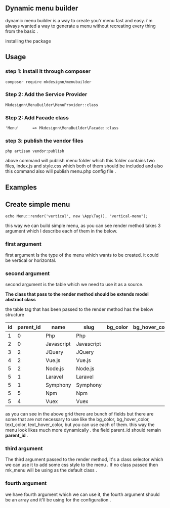 ## Dynamic menu builder

dynamic menu builder is a way to create you'r menu fast and easy. i'm always wanted a way to generate a menu
without recreating every thing from the basic .

installing the package

## Usage

### step 1: install it through composer
```
composer require mkdesignn/menubuilder
```

### Step 2: Add the Service Provider
```
Mkdesignn\MenuBuilder\MenuProvider::class
```

### Step 2: Add Facade class
```
'Menu'      => Mkdesignn\MenuBuilder\Facade::class
```

### step 3: publish the vendor files
```
php artisan vendor:publish
```
above command will publish menu folder which this folder contains two files, index.js and style.css which both of them should be included and also this command
also will publish menu.php config file .
## Examples

## Create simple menu

```
echo Menu::render('vertical', new \App\Tag(), "vertical-menu");
```
this way we can build simple menu, as you can see render method takes 3 argument which I describe each of them in the below.

### first argument
first argument Is the type of the menu which wants to be created. it could be vertical or horizontal.

### second argument
second argument is the table which we need to use it as a source.

**The class that pass to the render method should be extends model abstract class**

the table tag that has been passed to the render method has the below structure

| id  | parent_id | name | slug | bg_color | bg_hover_color | text_color | text_hover_color |
| --- | ---       | ---  | ---  | ---      | ---            | ---        | ---              |
|  1  |     0     | Php  | Php  |          |                |            |                  |
|  2  |     0     |  Javascript | Javascript |              |            |                  |                  |
|  3  |     2     | JQuery |  JQuery |     |                |            |                  |
|  4  |     2     | Vue.js | Vue.js |      |                |            |                  |
|  5  |     2     | Node.js|Node.js |      |                |            |                  |
|  5  |     1     | Laravel|Laravel |      |                |            |                  |
|  5  |     1     | Symphony|Symphony |    |                |            |                  |
|  5  |     5     | Npm|Npm           |    |                |            |                  |
|  5  |     4     | Vuex|Vuex         |    |                |            |                  |

as you can see in the above grid there are bunch of fields but there are some that are not necessary to use
like the bg_color, bg_hover_color, text_color, text_hover_color, but you can use each of them.
this way the menu look likes much more dynamically . the field parent_id should remain **parent_id** .

### third argument
The third argument passed to the render method, it's a class selector which we can use it to add some css style to the menu . If no class passed then
mk_menu will be using as the default class .

### fourth argument
we have fourth argument which we can use it, the fourth argument should be an array and it'll be using for the configuration .



